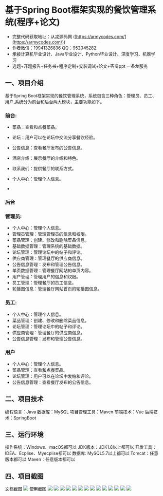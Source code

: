 基于Spring Boot框架实现的餐饮管理系统(程序+论文)
=
- 完整代码获取地址：从戎源码网 ([https://armycodes.com/](https://armycodes.com/))
- 作者微信：19941326836  QQ：952045282 
- 承接计算机毕业设计、Java毕业设计、Python毕业设计、深度学习、机器学习
- 选题+开题报告+任务书+程序定制+安装调试+论文+答辩ppt 一条龙服务

一、项目介绍
---
基于Spring Boot框架实现的餐饮管理系统，系统包含三种角色：管理员、员工、用户,系统分为前台和后台两大模块，主要功能如下。

### 前台:
- 菜品：查看和点餐菜品。
- 论坛：用户可以在论坛中交流分享餐饮经验。
- 公告信息：查看餐厅发布的公告信息。
- 酒店介绍：展示餐厅的介绍和特色。
- 联系我们：提供餐厅的联系方式。
- 个人中心：管理个人信息。

- 
### 后台
### 管理员:
  - 个人中心：管理个人信息。
  - 管理员管理：管理管理员的信息和权限。
  - 菜品管理：创建、修改和删除菜品信息。
  - 基础数据管理：管理系统的基础数据。
  - 论坛管理：管理论坛中的帖子和评论。
  - 供应商管理：管理餐厅的供应商信息。
  - 公告信息管理：发布和管理公告信息。
  - 单页数据管理：管理餐厅网站的单页内容。
  - 用户管理：管理用户的信息和权限。
  - 员工管理：管理餐厅的员工信息。
  - 轮播图信息：管理餐厅网站首页的轮播图信息。
  
### 员工:
  - 个人中心：管理个人信息。
  - 菜品管理：创建、修改和删除菜品信息。
  - 论坛管理：管理论坛中的帖子和评论。
  - 供应商管理：管理餐厅的供应商信息。
  - 公告信息管理：发布和管理公告信息。


### 用户
  - 个人中心：管理个人信息。
  - 菜品管理：查看和点餐菜品。
  - 论坛管理：用户可以在论坛中发帖和评论。
  - 公告信息管理：查看餐厅发布的公告信息。

  
二、项目技术
---
编程语言：Java
数据库：MySQL
项目管理工具：Maven
前端技术：Vue
后端技术：SpringBoot

三、运行环境
---
操作系统：Windows、macOS都可以
JDK版本：JDK1.8以上都可以
开发工具：IDEA、Ecplise、Myecplise都可以
数据库: MySQL5.7以上都可以
Tomcat：任意版本都可以
Maven：任意版本都可以

四、项目截图
---
文档截图
![](limage/2.png)
使用截图
![](image/1.png)
![](image/2.png)
![](image/3.png)
![](image/4.png)
![](image/5.png)
![](image/6.png)
![](image/7.png)
![](image/8.png)
![](image/9.png)
![](image/10.png)
![](image/11.png)
![](image/12.png)
![](image/13.png)
![](image/14.png)
